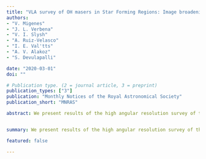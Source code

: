 ```yaml
---
title: "VLA survey of OH masers in Star Forming Regions: Image broadening"
authors:
- "V. Migenes"
- "J. L. Verbena"
- "V. I. Slysh"
- "A. Ruiz-Velasco"
- "I. E. Val'tts"
- "A. V. Alakoz"
- "S. Devulapalli"

date: "2020-03-01"
doi: ""

# Publication type. (2 = journal article, 3 = preprint)
publication_types: ["3"]
publication: "Monthly Notices of the Royal Astronomical Society"
publication_short: "MNRAS"

abstract: We present results of the high angular resolution survey of the OH ground state masers in galactic star forming regions, with the goal to study broadening of the maser spots by interstellar scattering. The angular size of the maser spots in 39 galactic maser sources was measured with milliarcsecond resolution using the VLBA in snap- shot mode. The angular size of the spots in maser regions with large broadening is roughly the same. In maser regions with compact spots the size varies by almost an order of magnitude. We found that the maser spots are broadened by the interstellar scattering by an average amount which is consistent with the broadening results for compact extragalactic sources. The distribution of the scattering is highly non-uniform. In the Galactic plane there are directions of very low scattering (’voids’), and towards the inner Galaxy in several lines of sight the scattering is anomalously high.


summary: We present results of the high angular resolution survey of the OH ground state masers in galactic star forming regions, with the goal to study broadening of the maser spots by interstellar scattering.

featured: false

---
```

